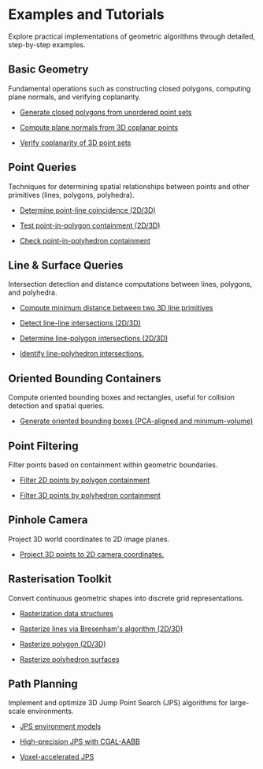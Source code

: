 # Examples and Tutorials

Explore practical implementations of geometric algorithms through detailed, step-by-step examples.

## **Basic Geometry**
Fundamental operations such as constructing closed polygons, computing plane normals, and verifying coplanarity.

- [Generate closed polygons from unordered point sets](tutorial/test_generateClosedPolygon/generateClosedPolygon.md)
  
- [Compute plane normals from 3D coplanar points](tutorial/test_computePlaneNormal/computePlaneNormal.md) 

- [Verify coplanarity of 3D point sets](tutorial/test_isCoplanar/isCoplanar.md) 

## **Point Queries**
Techniques for determining spatial relationships between points and other primitives (lines, polygons, polyhedra).

- [Determine point-line coincidence (2D/3D)](tutorial/test_isPointOnLine/isPointOnLine.md)
  
- [Test point-in-polygon containment (2D/3D)](tutorial/test_isPointInPolygon/isPointInPolygon.md)
  
- [Check point-in-polyhedron containment](tutorial/test_isPointInPolyhedron/isPointInPolyhedron.md)

## **Line & Surface Queries**
Intersection detection and distance computations between lines, polygons, and polyhedra.

- [Compute minimum distance between two 3D line primitives](tutorial/test_isLinesIntersection/computeLinesDistance.md)
  
- [Detect line-line intersections (2D/3D)](tutorial/test_isLinesIntersection/isLinesIntersection.md) 
  
- [Determine line-polygon intersections (2D/3D)](tutorial/test_isLinePolygonIntersection/isLinePolygonIntersection.md)
  
- [Identify line-polyhedron intersections.](tutorial/test_isLinePolyhedronIntersection/isLinePolyhedronIntersection.md)


## **Oriented Bounding Containers**
Compute oriented bounding boxes and rectangles, useful for collision detection and spatial queries.

- [Generate oriented bounding boxes (PCA-aligned and minimum-volume)](tutorial/test_computeBox/computeBox.md)

## **Point Filtering**
Filter points based on containment within geometric boundaries.

- [Filter 2D points by polygon containment](tutorial/test_filterPointsByPolygon/filterPointsByPolygon.md)

- [Filter 3D points by polyhedron containment](tutorial/test_filterPointsByPolyhedron/filterPointsByPolyhedron.md)

## **Pinhole Camera**
Project 3D world coordinates to 2D image planes.

- [Project 3D points to 2D camera coordinates.](tutorial/test_WorldToCameraImageCoords/WorldToCameraImageCoords.md)

## **Rasterisation Toolkit**
Convert continuous geometric shapes into discrete grid representations.

- [Rasterization data structures](tutorial/test_RasterizationTool/RasterizationCustomTypes.md)
  
- [Rasterize lines via Bresenham's algorithm (2D/3D)](tutorial/test_RasterizationTool/rasterizeBresenhamLine.md)
  
- [Rasterize polygon (2D/3D)](tutorial/test_RasterizationTool/rasterizePolygon.md)
  
- [Rasterize polyhedron surfaces](tutorial/test_RasterizationTool/rasterizePolyhedron.md)

## **Path Planning**

Implement and optimize 3D Jump Point Search (JPS) algorithms for large-scale environments.

- [JPS environment models](tutorial/test_jps3D/JPSCustomTypes.md)
  
- [High-precision JPS with CGAL-AABB](tutorial/test_jps3D/JPSAABB.md)
  
- [Voxel-accelerated JPS](tutorial/test_jps3D/JPSVoxel.md)